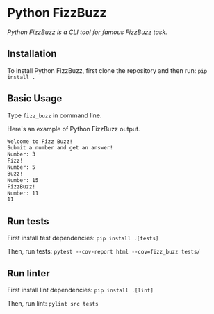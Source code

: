 # Python FizzBuzz 

_Python FizzBuzz is a CLI tool for famous FizzBuzz task._

## Installation

To install Python FizzBuzz, first clone the repository and then run:
`pip install .`

## Basic Usage

Type `fizz_buzz` in command line.

Here's an example of Python FizzBuzz output.

```bash
Welcome to Fizz Buzz!
Submit a number and get an answer!
Number: 3
Fizz!
Number: 5
Buzz!
Number: 15
FizzBuzz!
Number: 11
11
```

## Run tests

First install test dependencies:
`pip install .[tests]`

Then, run tests:
`pytest --cov-report html --cov=fizz_buzz tests/`


## Run linter

First install lint dependencies:
`pip install .[lint]`

Then, run lint:
`pylint src tests`

